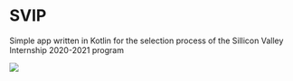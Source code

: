 # SVIP
Simple app written in Kotlin for the selection process of the Sillicon Valley Internship 2020-2021 program



![](project-demo-svip.gif)
